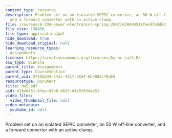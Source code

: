 ```yaml
---
content_type: resource
description: Problem set on an isolated SEPIC converter, an 50 W off-line converter,
  and a forward converter with an active clamp.
file: /courses/6-334-power-electronics-spring-2007/e284d4516feed7a0d623d1a0f634ae51_hw5.pdf
file_size: 130496
file_type: application/pdf
hide_download: true
hide_download_original: null
learning_resource_types:
- Assignments
license: https://creativecommons.org/licenses/by-nc-sa/4.0/
ocw_type: OCWFile
parent_title: Assignments
parent_type: CourseSection
parent_uid: 5715bb34-b41c-4517-38a4-6b40d2cf0ab9
resourcetype: Document
title: hw5.pdf
uid: e284d451-6fee-d7a0-d623-d1a0f634ae51
video_files:
  video_thumbnail_file: null
video_metadata:
  youtube_id: null
---
```

Problem set on an isolated SEPIC converter, an 50 W off-line converter, and a forward converter with an active clamp.